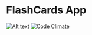 # FlashCards App

[![Alt text](https://api.travis-ci.org/rbilych/flashcards.svg)](https://travis-ci.org/rbilych/flashcards)
[![Code Climate](https://codeclimate.com/github/rbilych/flashcards/badges/gpa.svg)](https://codeclimate.com/github/rbilych/flashcards)
